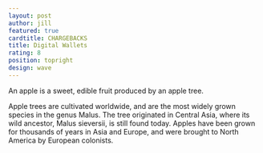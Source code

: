 ```yaml
---
layout: post
author: jill
featured: true
cardtitle: CHARGEBACKS
title: Digital Wallets
rating: 8
position: topright
design: wave
---
```

An apple is a sweet, edible fruit produced by an apple tree.

Apple trees are cultivated worldwide, and are the most widely grown species in
the genus Malus. The tree originated in Central Asia, where its wild ancestor,
Malus sieversii, is still found today. Apples have been grown for thousands of
years in Asia and Europe, and were brought to North America by European
colonists.